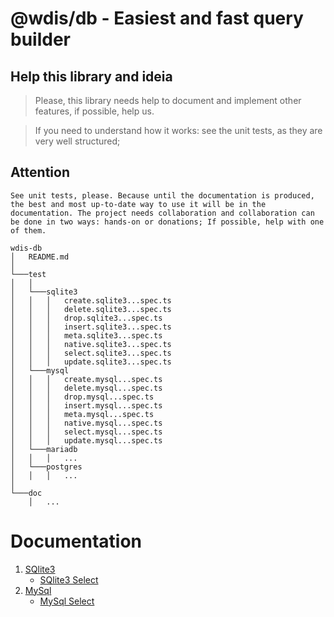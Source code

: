 # @wdis/db - Easiest and fast query builder

## Help this library and ideia

> Please, this library needs help to document and implement other features, if possible, help us.

> If you need to understand how it works: see the unit tests, as they are very well structured;

## Attention
`
See unit tests, please.
Because until the documentation is produced, the best and most up-to-date way to use it will be in the documentation.
The project needs collaboration and collaboration can be done in two ways: hands-on or donations; If possible, help with one of them.
`

```
wdis-db
│   README.md    
│
└───test
│   │
│   └───sqlite3
│   │   │   create.sqlite3...spec.ts
│   │   │   delete.sqlite3...spec.ts
│   │   │   drop.sqlite3...spec.ts
│   │   │   insert.sqlite3...spec.ts
│   │   │   meta.sqlite3...spec.ts
│   │   │   native.sqlite3...spec.ts
│   │   │   select.sqlite3...spec.ts
│   │   │   update.sqlite3...spec.ts
│   └───mysql
│   │   │   create.mysql...spec.ts
│   │   │   delete.mysql...spec.ts
│   │   │   drop.mysql...spec.ts
│   │   │   insert.mysql...spec.ts
│   │   │   meta.mysql...spec.ts
│   │   │   native.mysql...spec.ts
│   │   │   select.mysql...spec.ts
│   │   │   update.mysql...spec.ts
│   └───mariadb
│   │   │   ...
│   └───postgres
│   │   │   ...
│
└───doc
    │   ...
```

# Documentation

1. [SQlite3](sqlite3/readme.md)
    - [SQlite3 Select](sqlite3/select.sqlite3.wdis.db.md)
1. [MySql](mysql/readme.md)
    - [MySql Select](mysql/select.mysql.wdis.db.md)


